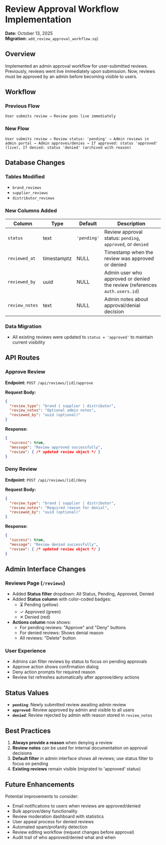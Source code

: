 # Review Approval Workflow Implementation

**Date:** October 13, 2025  
**Migration:** `add_review_approval_workflow.sql`

## Overview

Implemented an admin approval workflow for user-submitted reviews. Previously, reviews went live immediately upon submission. Now, reviews must be approved by an admin before becoming visible to users.

## Workflow

### Previous Flow
```
User submits review → Review goes live immediately
```

### New Flow
```
User submits review → Review status: 'pending' → Admin reviews in admin portal → Admin approves/denies → If approved: status 'approved' (live), If denied: status 'denied' (archived with reason)
```

## Database Changes

### Tables Modified
- `brand_reviews`
- `supplier_reviews`
- `distributor_reviews`

### New Columns Added

| Column | Type | Default | Description |
|--------|------|---------|-------------|
| `status` | text | `'pending'` | Review approval status: `pending`, `approved`, or `denied` |
| `reviewed_at` | timestamptz | NULL | Timestamp when the review was approved or denied |
| `reviewed_by` | uuid | NULL | Admin user who approved or denied the review (references `auth.users.id`) |
| `review_notes` | text | NULL | Admin notes about approval/denial decision |

### Data Migration
- All existing reviews were updated to `status = 'approved'` to maintain current visibility

## API Routes

### Approve Review
**Endpoint:** `POST /api/reviews/[id]/approve`

**Request Body:**
```json
{
  "review_type": "brand | supplier | distributor",
  "review_notes": "Optional admin notes",
  "reviewed_by": "uuid (optional)"
}
```

**Response:**
```json
{
  "success": true,
  "message": "Review approved successfully",
  "review": { /* updated review object */ }
}
```

### Deny Review
**Endpoint:** `POST /api/reviews/[id]/deny`

**Request Body:**
```json
{
  "review_type": "brand | supplier | distributor",
  "review_notes": "Required reason for denial",
  "reviewed_by": "uuid (optional)"
}
```

**Response:**
```json
{
  "success": true,
  "message": "Review denied successfully",
  "review": { /* updated review object */ }
}
```

## Admin Interface Changes

### Reviews Page (`/reviews`)
- Added **Status filter** dropdown: All Status, Pending, Approved, Denied
- Added **Status column** with color-coded badges:
  - ⏳ Pending (yellow)
  - ✓ Approved (green)
  - ✕ Denied (red)
- **Actions column** now shows:
  - For pending reviews: "Approve" and "Deny" buttons
  - For denied reviews: Shows denial reason
  - All reviews: "Delete" button

### User Experience
- Admins can filter reviews by status to focus on pending approvals
- Approve action shows confirmation dialog
- Deny action prompts for required reason
- Review list refreshes automatically after approve/deny actions

## Status Values

- **`pending`**: Newly submitted review awaiting admin review
- **`approved`**: Review approved by admin and visible to all users
- **`denied`**: Review rejected by admin with reason stored in `review_notes`

## Best Practices

1. **Always provide a reason** when denying a review
2. **Review notes** can be used for internal documentation on approval decisions
3. **Default filter** in admin interface shows all reviews; use status filter to focus on pending
4. **Existing reviews** remain visible (migrated to 'approved' status)

## Future Enhancements

Potential improvements to consider:
- Email notifications to users when reviews are approved/denied
- Bulk approve/deny functionality
- Review moderation dashboard with statistics
- User appeal process for denied reviews
- Automated spam/profanity detection
- Review editing workflow (request changes before approval)
- Audit trail of who approved/denied what and when

